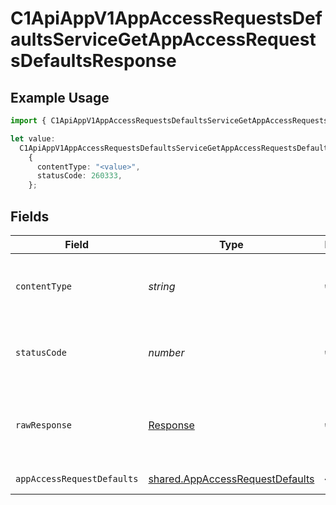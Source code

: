 # C1ApiAppV1AppAccessRequestsDefaultsServiceGetAppAccessRequestsDefaultsResponse

## Example Usage

```typescript
import { C1ApiAppV1AppAccessRequestsDefaultsServiceGetAppAccessRequestsDefaultsResponse } from "conductorone-sdk-typescript/sdk/models/operations";

let value:
  C1ApiAppV1AppAccessRequestsDefaultsServiceGetAppAccessRequestsDefaultsResponse =
    {
      contentType: "<value>",
      statusCode: 260333,
    };
```

## Fields

| Field                                                                                     | Type                                                                                      | Required                                                                                  | Description                                                                               |
| ----------------------------------------------------------------------------------------- | ----------------------------------------------------------------------------------------- | ----------------------------------------------------------------------------------------- | ----------------------------------------------------------------------------------------- |
| `contentType`                                                                             | *string*                                                                                  | :heavy_check_mark:                                                                        | HTTP response content type for this operation                                             |
| `statusCode`                                                                              | *number*                                                                                  | :heavy_check_mark:                                                                        | HTTP response status code for this operation                                              |
| `rawResponse`                                                                             | [Response](https://developer.mozilla.org/en-US/docs/Web/API/Response)                     | :heavy_check_mark:                                                                        | Raw HTTP response; suitable for custom response parsing                                   |
| `appAccessRequestDefaults`                                                                | [shared.AppAccessRequestDefaults](../../../sdk/models/shared/appaccessrequestdefaults.md) | :heavy_minus_sign:                                                                        | Successful response                                                                       |